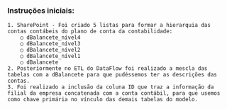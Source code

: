 ### Instruções iniciais:

	1. SharePoint - Foi criado 5 listas para formar a hierarquia das contas contábeis do plano de conta da contabilidade:
		○ dBalancete_nível4
		○ dBalancete_nível3
		○ dBalancete_nível2
		○ dBalancete_nível1
		○ dBalancete
	2. Posteriormente no ETL do DataFlow foi realizado a mescla das tabelas com a dBalancete para que pudéssemos ter as descrições das contas.
	3. Foi realizado a inclusão da coluna ID que traz a informação da filial da empresa concatenada com a conta contábil, para que usemos como chave primária no vínculo das demais tabelas do modelo.
